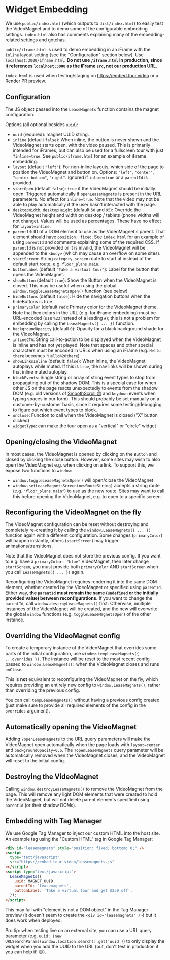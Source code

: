 # Widget Embedding

We use `public/index.html` (which outputs to `dist/index.html`) to easily test the VideoMagnet and to demo some of the configurable embedding settings. `index.html` also has comments explaining many of the embedding-related settings and gotchas.

`public/iframe.html` is used to demo embedding in an iFrame with the `inline` layout setting (see the "Configuration" section below). Use `localhost:3000/iframe.html`. **Do not use `/iframe.html` in production, since it references `localhost:3000` as the iFrame `src`, not our production URL**.

`index.html` is used when testing/staging on https://embed.tour.video or a Render PR preview.

## Configuration

The JS object passed into the `LeaseMagnets` function contains the magnet configuration.

Options (all optional besides `uuid`):

- `uuid` (required): magnet UUID string.
- `inline` (default `false`): When inline, the button is never shown and the VideoMagnet starts open, with the video paused. This is primarily intended for iFrames, but can also be used for a fullscreen tour with just `?inline=true`. See `public/iframe.html` for an example of iFrame embedding.
- `layout` (default `"left"`): For non-inline layouts, which side of the page to position the VideoMagnet and button on. Options: `"left"`, `"center"`, `"center-bottom"`, `"right"`. Ignored if `inline=true` or a `parentId` is provided.
- `startOpen` (default `false`): `true` if the VideoMagnet should be initially open. Triggered automatically if `openLeaseMagnets` is present in the URL parameters. No effect for `inline=true`. Note that the video may not be able to play automatically if the user hasn't interacted with the page.
- `desktopWidth`, `desktopHeight` (default `50` and `95`): Override the VideoMagnet height and width on desktop / tablets (phone widths will not change). Values will be used as percentages. These have no effect for `layout=inline`.
- `parentId`: ID of a DOM element to use as the VideoMagnet's parent. That element should have `position: fixed`. See `index.html` for an example of using `parentId` and comments explaining some of the required CSS. If `parentId` is not provided or it is invalid, the VideoMagnet will be appended to the `<body>` (which may cause an overflow on some sites).
- `startScreen`: String `category.screen` route to start at instead of the default start route, e.g. `floor_plans.main`.
- `buttonLabel` (default `"Take a virtual tour"`): Label for the button that opens the VideoMagnet.
- `showButton` (default `true`): Show the Button when the VideoMagnet is closed. This may be useful when using the global `window.toggleLeaseMagnetsOpen()` function (see below)
- `hideButtons` (default `false`): Hide the navigation buttons when the hideButtons is true.
- `primaryColor` (default `red`): Primary color for the VideoMagnet theme. Note that hex colors in the URL (e.g. for iFrame embedding) must be URL-encoded (use `%23` instead of a leading `#`); this is not a problem for embedding by calling the `LeaseMagnets({ ... })` function.
- `backgroundOpacity` (default `0`): Opacity for a black background shade for the VideoMagnet.
- `inlineCTA`: String call-to-action to be displayed when the VideoMagnet is inline and has not yet played. Note that spaces and other special characters must be encoded in URLs when using an iFrame (e.g. `Hello there` becomes `"Hello%20there`)
- `showLinksInline` (default: `false`): When inline, the VideoMagnet autoplays while muted. If this is `true`, the nav links will be shown during that inline muted autoplay.
- `blockEvents`: Single string or array of string event types to stop from propagating out of the shadow DOM. This is a special case for when other JS on the page reacts unexpectedly to events from the shadow DOM (e.g. old versions of [SmoothScroll :rage:](https://github.com/cferdinandi/smooth-scroll/) and `keydown` events when typing spaces in our form). This should probably be set manually on a customer-by-customer basis, since it requires some testing/debugging to figure out which event types to block.
- `onClose`: Function to call when the VideoMagnet is closed ("X" button clicked)
- `widgetType`: can make the tour open as a "vertical" or "circle" widget


## Opening/closing the VideoMagnet

In most cases, the VideoMagnet is opened by clicking on the `Button` and closed by clicking the close button. However, some sites may wish to also open the VideoMagnet e.g. when clicking on a link. To support this, we expose two functions to `window`:

- `window.toggleLeaseMagnetsOpen()` will open/close the VideoMagnet
- `window.setLeaseMagnetsScreen(newRouteString)` accepts a string route (e.g. `"floor_plans.main"`) to use as the new route. Sites may want to call this before opening the VideoMagnet, e.g. to open to a specific screen.
## Reconfiguring the VideoMagnet on the fly

The VideoMagnet configuration can be reset without destroying and completely re-creating it by calling the `window.LeaseMagnets({ ... })` function again with a different configuration. Some changes (`primaryColor`) will happen instantly, others (`startScreen`) may trigger animations/transitions.

Note that the VideoMagnet does not store the previous config. If you want to e.g. have a `primaryColor: "blue"` VideoMagnet, then later change `startScreen`, you must provide both `primaryColor` AND `startScreen` when you call `LeaseMagnets({ ... })` again.

Reconfiguring the VideoMagnet requires rendering it into the same DOM element, whether created by the VideoMagnet or specified using `parentId`. Either way, **the `parentId` must remain the same (`undefined` or the initially provided value) between reconfigurations.** If you want to change the `parentId`, call `window.destroyLeaseMagnets()` first. Otherwise, multiple instances of the VideoMagnet will be created, and the new will overwrite the global `window` functions (e.g. `toggleLeaseMagnetsOpen`) of the other instance.

## Overriding the VideoMagnet config

To create a temporary instance of the VideoMagnet that overrides some parts of the initial configuration, use `window.tempLeaseMagnets({ ...overrides })`. The instance will be reset to the most recent config passed to `window.LeaseMagnets()` when the VideoMagnet closes and runs `onClose`.

This is **not** equivalent to reconfiguring the VideoMagnet on the fly, which requires providing an entirely new config to `window.LeaseMagnets()`, rather than overriding the previous config.

You can call `tempLeaseMagnets()` without having a previous config created (just make sure to provide all required elements of the config in the `overrides` argument).

## Automatically opening the VideoMagnet

Adding `?openLeaseMagnets` to the URL query parameters will make the VideoMagnet open automatically when the page loads with `layout=center` and `backgroundOpacity=0.5`. The `?openLeaseMagnets` query parameter will be automatically removed when the VideoMagnet closes, and the VideoMagnet will reset to the initial config.

## Destroying the VideoMagnet

Calling `window.destroyLeaseMagnets()` to remove the VideoMagnet from the page. This will remove any light DOM elements that were created to hold the VideoMagnet, but will not delete parent elements specified using `parentId` (or their shadow DOMs).

## Embedding with Tag Manager

We use Google Tag Manager to inject our custom HTML into the host site. An example tag using the "Custom HTML" tag in Google Tag Manager:

```html
<div id="leasemagnets" style="position: fixed; bottom: 0;" />
<script
  type="text/javascript"
  src="https://embed.tour.video/leasemagnets.js"
></script>
<script type="text/javascript">
  LeaseMagnets({
    uuid: MAGNET_UUID,
    parentId: 'leasemagnets',
    buttonLabel: 'Take a virtual tour and get $250 off',
  });
</script>
```

This may fail with "element is not a DOM object" in the Tag Manager preview (it doesn't seem to create the `<div id="leasemagnets" />`) but it does work when deployed.

Pro tip: when testing live on an external site, you can use a URL query parameter (e.g. `uuid: (new URLSearchParams(window.location.search)).get('uuid')`) to only display the widget when you add the UUID to the URL (but, don't test in production if you can help it! :smile:).

